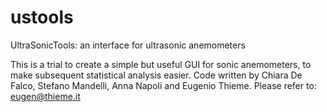 # ustools
UltraSonicTools: an interface for ultrasonic anemometers

This is a trial to create a simple but useful GUI for sonic anemometers, to make
subsequent statistical analysis easier.
Code written by Chiara De Falco, Stefano Mandelli, Anna Napoli and Eugenio Thieme.
Please refer to: eugen@thieme.it
